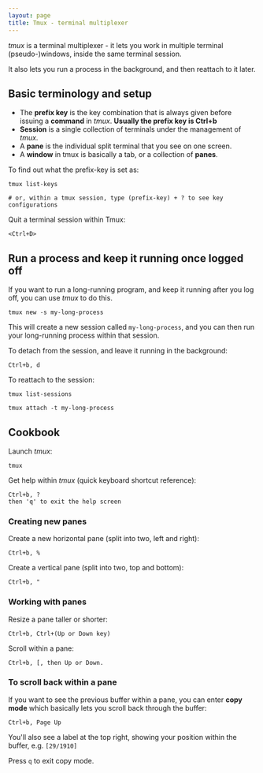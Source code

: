 ```yaml
---
layout: page
title: Tmux - terminal multiplexer
---
```


_tmux_ is a terminal multiplexer - it lets you work in multiple terminal (pseudo-)windows, inside the same terminal session.

It also lets you run a process in the background, and then reattach to it later.

## Basic terminology and setup

- The **prefix key** is the key combination that is always given before issuing a **command** in _tmux_. **Usually the prefix key is Ctrl+b**
- **Session** is a single collection of terminals under the management of _tmux_.
- A **pane** is the individual split terminal that you see on one screen.
- A **window** in tmux is basically a tab, or a collection of **panes**.

To find out what the prefix-key is set as:

    tmux list-keys

    # or, within a tmux session, type (prefix-key) + ? to see key configurations

Quit a terminal session within Tmux:

    <Ctrl+D>

## Run a process and keep it running once logged off

If you want to run a long-running program, and keep it running after you log off, you can use _tmux_ to do this.

```shell
tmux new -s my-long-process
```

This will create a new session called `my-long-process`, and you can then run your long-running process within that session.

To detach from the session, and leave it running in the background:

```shell
Ctrl+b, d
```

To reattach to the session:

```shell
tmux list-sessions

tmux attach -t my-long-process
```


## Cookbook

Launch _tmux_:

    tmux

Get help within _tmux_ (quick keyboard shortcut reference):

    Ctrl+b, ?
    then 'q' to exit the help screen

### Creating new panes

Create a new horizontal pane (split into two, left and right):

    Ctrl+b, %

Create a vertical pane (split into two, top and bottom):

    Ctrl+b, "

### Working with panes

Resize a pane taller or shorter:

    Ctrl+b, Ctrl+(Up or Down key)

Scroll within a pane:

    Ctrl+b, [, then Up or Down.

### To scroll back within a pane

If you want to see the previous buffer within a pane, you can enter **copy mode** which basically lets you scroll back through the buffer:

    Ctrl+b, Page Up

You'll also see a label at the top right, showing your position within the buffer, e.g. `[29/1910]`

Press `q` to exit copy mode.
